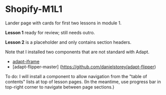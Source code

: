 # Shopify-M1L1

Lander page with cards for first two lessons in module 1.

**Lesson 1** ready for review; still needs outro.

**Lesson 2** is a placeholder and only contains section headers.

Note that I installed two components that are not standard with Adapt.
* [adapt-iframe](https://github.com/cgkineo/adapt-iframe)
* [adapt-flipper-master] (https://github.com/danielstorey/adapt-flipper)

To do: I will install a component to allow navigation from the "table of contents" lists at top of lesson pages. 
(In the meantime, use progress bar in top-right corner to navigate between page sections.)
